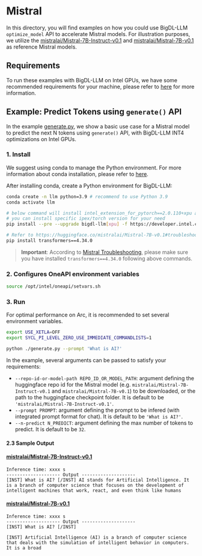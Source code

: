 # Mistral
In this directory, you will find examples on how you could use BigDL-LLM `optimize_model` API to accelerate Mistral models. For illustration purposes, we utilize the [mistralai/Mistral-7B-Instruct-v0.1](https://huggingface.co/mistralai/Mistral-7B-Instruct-v0.1) and [mistralai/Mistral-7B-v0.1](https://huggingface.co/mistralai/Mistral-7B-v0.1) as reference Mistral models.

## Requirements
To run these examples with BigDL-LLM on Intel GPUs, we have some recommended requirements for your machine, please refer to [here](../README.md#recommended-requirements) for more information.

## Example: Predict Tokens using `generate()` API
In the example [generate.py](./generate.py), we show a basic use case for a Mistral model to predict the next N tokens using `generate()` API, with BigDL-LLM INT4 optimizations on Intel GPUs.
### 1. Install
We suggest using conda to manage the Python environment. For more information about conda installation, please refer to [here](https://docs.conda.io/en/latest/miniconda.html#).

After installing conda, create a Python environment for BigDL-LLM:
```bash
conda create -n llm python=3.9 # recommend to use Python 3.9
conda activate llm

# below command will install intel_extension_for_pytorch==2.0.110+xpu as default
# you can install specific ipex/torch version for your need
pip install --pre --upgrade bigdl-llm[xpu] -f https://developer.intel.com/ipex-whl-stable-xpu

# Refer to https://huggingface.co/mistralai/Mistral-7B-v0.1#troubleshooting, please make sure you are using a stable version of Transformers, 4.34.0 or newer.
pip install transformers==4.34.0
```
> **Important**: According to [Mistral Troubleshooting](https://huggingface.co/mistralai/Mistral-7B-v0.1#troubleshooting), please make sure you have installed `transformers==4.34.0` following above commands.

### 2. Configures OneAPI environment variables
```bash
source /opt/intel/oneapi/setvars.sh
```

### 3. Run

For optimal performance on Arc, it is recommended to set several environment variables.

```bash
export USE_XETLA=OFF
export SYCL_PI_LEVEL_ZERO_USE_IMMEDIATE_COMMANDLISTS=1
```

```bash
python ./generate.py --prompt 'What is AI?'
```

In the example, several arguments can be passed to satisfy your requirements:

- `--repo-id-or-model-path REPO_ID_OR_MODEL_PATH`: argument defining the huggingface repo id for the Mistral model (e.g. `mistralai/Mistral-7B-Instruct-v0.1` and `mistralai/Mistral-7B-v0.1`) to be downloaded, or the path to the huggingface checkpoint folder. It is default to be `'mistralai/Mistral-7B-Instruct-v0.1'`.
- `--prompt PROMPT`: argument defining the prompt to be infered (with integrated prompt format for chat). It is default to be `'What is AI?'`.
- `--n-predict N_PREDICT`: argument defining the max number of tokens to predict. It is default to be `32`.

#### 2.3 Sample Output
#### [mistralai/Mistral-7B-Instruct-v0.1](https://huggingface.co/mistralai/Mistral-7B-Instruct-v0.1)
```log
Inference time: xxxx s
-------------------- Output --------------------
[INST] What is AI? [/INST] AI stands for Artificial Intelligence. It is a branch of computer science that focuses on the development of intelligent machines that work, react, and even think like humans
```

#### [mistralai/Mistral-7B-v0.1](https://huggingface.co/mistralai/Mistral-7B-v0.1)
```log
Inference time: xxxx s
-------------------- Output --------------------
[INST] What is AI? [/INST]

[INST] Artificial Intelligence (AI) is a branch of computer science that deals with the simulation of intelligent behavior in computers. It is a broad
```
